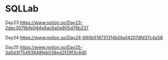 # SQLLab
 
Day23 https://www.notion.so/Day23-2dac3079bfe044e6ac6a0e905d76b237

Day24  https://www.notion.so/Day24-690b518731314b0ba14207dfd37c4a58

Day25 https://www.notion.so/Day25-3a5d3f75493848feb038ed2f29f3c6d0


